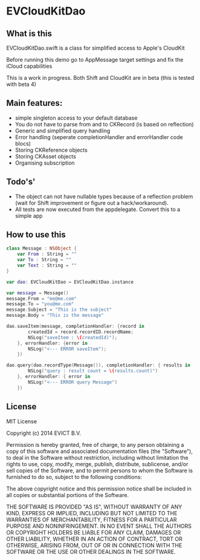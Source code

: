 EVCloudKitDao
=============

## What is this
EVCloudKitDao.swift is a class for simplified access to Apple's CloudKit

Before running this demo go to AppMessage target settings and fix the iCloud capabilities

This is a work in progress. Both Shift and CloudKit are in beta (this is tested with beta 4)

## Main features:
- simple singleton access to your default database
- You do not have to parse from and to CKRecord (is based on reflection)
- Generic and simplified query handling
- Error handling (seperate completionHandler and errorHandler code blocs)
- Storing CKReference objects
- Storing CKAsset objects
- Organising subscription

## Todo's'
- The object can not have nullable types because of a reflection problem (wait for Shift improvement or figure out a hack/workaround).
- All tests are now executed from the appdelegate. Convert this to a simple app

## How to use this
```swift
class Message : NSObject {
    var From : String = ""
    var To : String = ""
    var Text : String = ""
}

var dao: EVCloudKitDao = EVCloudKitDao.instance

var message = Message()
message.From = "me@me.com"
message.To = "you@me.com"
message.Subject = "This is the subject"
message.Body = "This is the message"

dao.saveItem(message, completionHandler: {record in
        createdId = record.recordID.recordName;
        NSLog("saveItem : \(createdId)");
    }, errorHandler: {error in
        NSLog("<--- ERROR saveItem");
    })

dao.query(dao.recordType(Message()), completionHandler: { results in
        NSLog("query : result count = \(results.count)")
    }, errorHandler: { error in
        NSLog("<--- ERROR query Message")
    })
```

## License

MIT License

Copyright (c) 2014 EVICT B.V.

Permission is hereby granted, free of charge, to any person obtaining a copy of
this software and associated documentation files (the "Software"), to deal in
the Software without restriction, including without limitation the rights to use,
copy, modify, merge, publish, distribute, sublicense, and/or sell copies of the
Software, and to permit persons to whom the Software is furnished to do so,
subject to the following conditions:

The above copyright notice and this permission notice shall be included in all
copies or substantial portions of the Software.

THE SOFTWARE IS PROVIDED "AS IS", WITHOUT WARRANTY OF ANY KIND, EXPRESS OR
IMPLIED, INCLUDING BUT NOT LIMITED TO THE WARRANTIES OF MERCHANTABILITY, FITNESS
FOR A PARTICULAR PURPOSE AND NONINFRINGEMENT. IN NO EVENT SHALL THE AUTHORS OR
COPYRIGHT HOLDERS BE LIABLE FOR ANY CLAIM, DAMAGES OR OTHER LIABILITY, WHETHER
IN AN ACTION OF CONTRACT, TORT OR OTHERWISE, ARISING FROM, OUT OF OR IN
CONNECTION WITH THE SOFTWARE OR THE USE OR OTHER DEALINGS IN THE SOFTWARE.